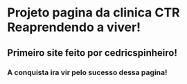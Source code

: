 # Projeto pagina da clinica CTR Reaprendendo a viver!
## Primeiro site feito por cedricspinheiro!

### A conquista ira vir pelo sucesso dessa pagina!
